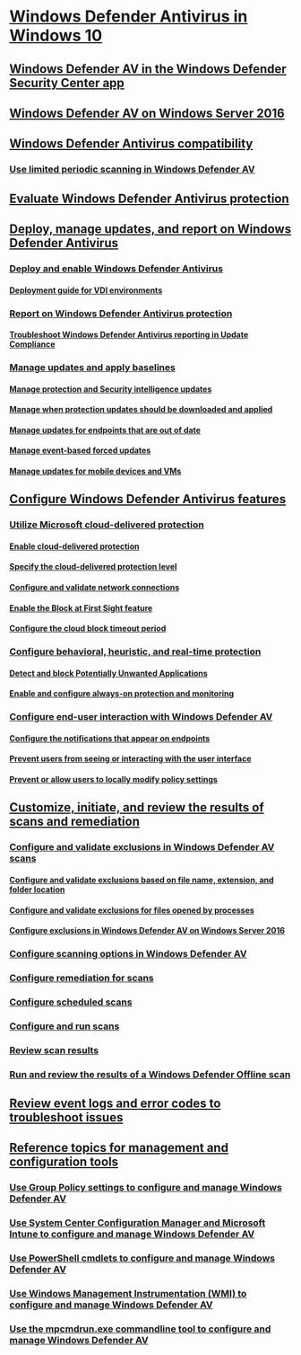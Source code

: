 
#	[Windows Defender Antivirus in Windows 10](windows-defender-antivirus-in-windows-10.md)

## [Windows Defender AV in the Windows Defender Security Center app](windows-defender-security-center-antivirus.md)

## [Windows Defender AV on Windows Server 2016](windows-defender-antivirus-on-windows-server-2016.md)

## [Windows Defender Antivirus compatibility](windows-defender-antivirus-compatibility.md)
### [Use limited periodic scanning in Windows Defender AV](limited-periodic-scanning-windows-defender-antivirus.md)


## [Evaluate Windows Defender Antivirus protection](evaluate-windows-defender-antivirus.md)


## [Deploy, manage updates, and report on Windows Defender Antivirus](deploy-manage-report-windows-defender-antivirus.md)
### [Deploy and enable Windows Defender Antivirus](deploy-windows-defender-antivirus.md)
#### [Deployment guide for VDI environments](deployment-vdi-windows-defender-antivirus.md)
### [Report on Windows Defender Antivirus protection](report-monitor-windows-defender-antivirus.md)
#### [Troubleshoot Windows Defender Antivirus reporting in Update Compliance](troubleshoot-reporting.md)
### [Manage updates and apply baselines](manage-updates-baselines-windows-defender-antivirus.md)
#### [Manage protection and Security intelligence updates](manage-protection-updates-windows-defender-antivirus.md)
#### [Manage when protection updates should be downloaded and applied](manage-protection-update-schedule-windows-defender-antivirus.md)
#### [Manage updates for endpoints that are out of date](manage-outdated-endpoints-windows-defender-antivirus.md)
#### [Manage event-based forced updates](manage-event-based-updates-windows-defender-antivirus.md)
#### [Manage updates for mobile devices and VMs](manage-updates-mobile-devices-vms-windows-defender-antivirus.md)


## [Configure Windows Defender Antivirus features](configure-windows-defender-antivirus-features.md)
### [Utilize Microsoft cloud-delivered protection](utilize-microsoft-cloud-protection-windows-defender-antivirus.md)
#### [Enable cloud-delivered protection](enable-cloud-protection-windows-defender-antivirus.md)
#### [Specify the cloud-delivered protection level](specify-cloud-protection-level-windows-defender-antivirus.md)
#### [Configure and validate network connections](configure-network-connections-windows-defender-antivirus.md)
#### [Enable the Block at First Sight feature](configure-block-at-first-sight-windows-defender-antivirus.md)
#### [Configure the cloud block timeout period](configure-cloud-block-timeout-period-windows-defender-antivirus.md)
### [Configure behavioral, heuristic, and real-time protection](configure-protection-features-windows-defender-antivirus.md)
#### [Detect and block Potentially Unwanted Applications](detect-block-potentially-unwanted-apps-windows-defender-antivirus.md)
#### [Enable and configure always-on protection and monitoring](configure-real-time-protection-windows-defender-antivirus.md)
### [Configure end-user interaction with Windows Defender AV](configure-end-user-interaction-windows-defender-antivirus.md)
#### [Configure the notifications that appear on endpoints](configure-notifications-windows-defender-antivirus.md)
#### [Prevent users from seeing or interacting with the user interface](prevent-end-user-interaction-windows-defender-antivirus.md)
#### [Prevent or allow users to locally modify policy settings](configure-local-policy-overrides-windows-defender-antivirus.md)


## [Customize, initiate, and review the results of scans and remediation](customize-run-review-remediate-scans-windows-defender-antivirus.md)
### [Configure and validate exclusions in Windows Defender AV scans](configure-exclusions-windows-defender-antivirus.md)
#### [Configure and validate exclusions based on file name, extension, and folder location](configure-extension-file-exclusions-windows-defender-antivirus.md)
#### [Configure and validate exclusions for files opened by processes](configure-process-opened-file-exclusions-windows-defender-antivirus.md)
#### [Configure exclusions in Windows Defender AV on Windows Server 2016](configure-server-exclusions-windows-defender-antivirus.md)
### [Configure scanning options in Windows Defender AV](configure-advanced-scan-types-windows-defender-antivirus.md)
### [Configure remediation for scans](configure-remediation-windows-defender-antivirus.md)
### [Configure scheduled scans](scheduled-catch-up-scans-windows-defender-antivirus.md)
### [Configure and run scans](run-scan-windows-defender-antivirus.md)
### [Review scan results](review-scan-results-windows-defender-antivirus.md)
### [Run and review the results of a Windows Defender Offline scan](windows-defender-offline.md)


## [Review event logs and error codes to troubleshoot issues](troubleshoot-windows-defender-antivirus.md)



## [Reference topics for management and configuration tools](configuration-management-reference-windows-defender-antivirus.md)
### [Use Group Policy settings to configure and manage Windows Defender AV](use-group-policy-windows-defender-antivirus.md)
### [Use System Center Configuration Manager and Microsoft Intune to configure and manage Windows Defender AV](use-intune-config-manager-windows-defender-antivirus.md)
### [Use PowerShell cmdlets to configure and manage Windows Defender AV](use-powershell-cmdlets-windows-defender-antivirus.md)
### [Use Windows Management Instrumentation (WMI) to configure and manage Windows Defender AV](use-wmi-windows-defender-antivirus.md)
### [Use the mpcmdrun.exe commandline tool to configure and manage Windows Defender AV](command-line-arguments-windows-defender-antivirus.md)


